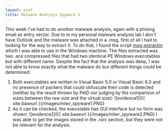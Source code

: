 ```yaml
---
layout: post
title: Malware Analysys Spyware 1
---
```

This week I've had to do another malware analysis, again with a phising email as entry vector. Due to in my personal malware analysis lab I don't have Outlook and the malware was attached in a .msg, first of all I had to looking for the way to extract it. To do that, I found the script [msg-extractor](https://github.com/mattgwwalker/msg-extractor) which I was able to use in the Windows machine. The files extracted was two .ace compressed files that had two identical PE Windows executables but with different name. Despite the fact that the analysis was deep, I was not able to know exactly what the malware do but different things could be determined:
1. Both executables are written in Visual Basic 5.0 or Visual Basic 6.0 and no presence of packers that could obfuscate their code is detected (neither by the result thrown by PeID nor judging by the comparison of sizes between the raw size and the virtual size):
![evidence1]({{ site.baseurl }}/images/mlwr_spyware1.PNG)
2. As it can be checked, the executable has GUI interface but no form was shown:
![evidence2]({{ site.baseurl }}/images/mlwr_spyware2.PNG)
I was able to get the images stored in the .rsrc section, but they were not be relevant for the analysis.
